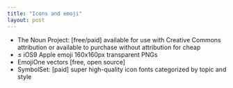 ```yaml
---
title: "Icons and emoji"
layout: post
---
```


- The Noun Project: [free/paid] available for use with Creative Commons attribution or available to purchase without attribution for cheap
- ≤ iOS9 Apple emoji 160x160px transparent PNGs
- EmojiOne vectors [free, open source]
- SymbolSet: [paid] super high-quality icon fonts categorized by topic and style
